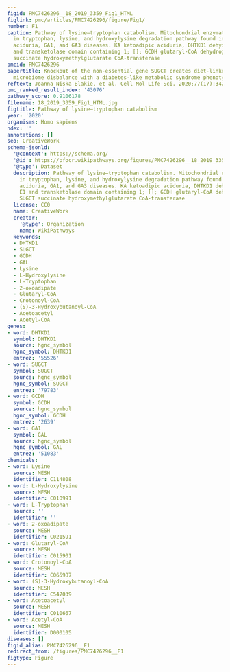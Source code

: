 ```yaml
---
figid: PMC7426296__18_2019_3359_Fig1_HTML
figlink: pmc/articles/PMC7426296/figure/Fig1/
number: F1
caption: Pathway of lysine–tryptophan catabolism. Mitochondrial enzymatic defects
  in tryptophan, lysine, and hydroxylysine degradation pathway found in alpha-ketoadipic
  aciduria, GA1, and GA3 diseases. KA ketoadipic aciduria, DHTKD1 dehydrogenase E1
  and transketolase domain containing 1; []; GCDH glutaryl-CoA dehydrogenase, SUGCT
  succinate hydroxymethylglutarate CoA-transferase
pmcid: PMC7426296
papertitle: Knockout of the non-essential gene SUGCT creates diet-linked, age-related
  microbiome disbalance with a diabetes-like metabolic syndrome phenotype.
reftext: Joanna Niska-Blakie, et al. Cell Mol Life Sci. 2020;77(17):3423-3439.
pmc_ranked_result_index: '43076'
pathway_score: 0.9106178
filename: 18_2019_3359_Fig1_HTML.jpg
figtitle: Pathway of lysine–tryptophan catabolism
year: '2020'
organisms: Homo sapiens
ndex: ''
annotations: []
seo: CreativeWork
schema-jsonld:
  '@context': https://schema.org/
  '@id': https://pfocr.wikipathways.org/figures/PMC7426296__18_2019_3359_Fig1_HTML.html
  '@type': Dataset
  description: Pathway of lysine–tryptophan catabolism. Mitochondrial enzymatic defects
    in tryptophan, lysine, and hydroxylysine degradation pathway found in alpha-ketoadipic
    aciduria, GA1, and GA3 diseases. KA ketoadipic aciduria, DHTKD1 dehydrogenase
    E1 and transketolase domain containing 1; []; GCDH glutaryl-CoA dehydrogenase,
    SUGCT succinate hydroxymethylglutarate CoA-transferase
  license: CC0
  name: CreativeWork
  creator:
    '@type': Organization
    name: WikiPathways
  keywords:
  - DHTKD1
  - SUGCT
  - GCDH
  - GAL
  - Lysine
  - L-Hydroxylysine
  - L-Tryptophan
  - 2-oxoadipate
  - Glutaryl-CoA
  - Crotonoyl-CoA
  - (S)-3-Hydroxybutanoyl-CoA
  - Acetoacetyl
  - Acetyl-CoA
genes:
- word: DHTKD1
  symbol: DHTKD1
  source: hgnc_symbol
  hgnc_symbol: DHTKD1
  entrez: '55526'
- word: SUGCT
  symbol: SUGCT
  source: hgnc_symbol
  hgnc_symbol: SUGCT
  entrez: '79783'
- word: GCDH
  symbol: GCDH
  source: hgnc_symbol
  hgnc_symbol: GCDH
  entrez: '2639'
- word: GA1
  symbol: GAL
  source: hgnc_symbol
  hgnc_symbol: GAL
  entrez: '51083'
chemicals:
- word: Lysine
  source: MESH
  identifier: C114808
- word: L-Hydroxylysine
  source: MESH
  identifier: C010991
- word: L-Tryptophan
  source: ''
  identifier: ''
- word: 2-oxoadipate
  source: MESH
  identifier: C021591
- word: Glutaryl-CoA
  source: MESH
  identifier: C015901
- word: Crotonoyl-CoA
  source: MESH
  identifier: C065987
- word: (S)-3-Hydroxybutanoyl-CoA
  source: MESH
  identifier: C547039
- word: Acetoacetyl
  source: MESH
  identifier: C010667
- word: Acetyl-CoA
  source: MESH
  identifier: D000105
diseases: []
figid_alias: PMC7426296__F1
redirect_from: /figures/PMC7426296__F1
figtype: Figure
---
```

